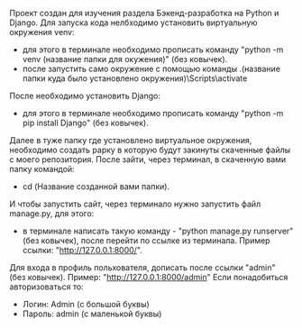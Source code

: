 Проект создан для изучения раздела Бэкенд-разработка на Python и Django. 
Для запуска кода нелбходимо установить виртуальную окружения venv:
  - для этого в терминале необходимо прописать команду "python -m venv (название папки для окужения)" (без ковычек).
  - после запустить само окружение с помощью команды .\(название папки куда было установлено окружения)\Scripts\activate

После необходимо установить Django:
  - для этого в терминале необходимо прописать команду "python -m pip install Django" (без ковычек).

Далее в туже папку где установлено виртуальное окружения, необходимо создать рарку в которую будут закинуты скаченные файлы с моего репозитория.
После зайти, через терминал, в скаченную вами папку командой:
  - cd (Название созданной вами папки).

И чтобы запустить сайт, через терминало нужно запустить файл manage.py, для этого:
  - в терминале написать такую команду - "python manage.py runserver" (без ковычек), после перейти по ссылке из терминала. Пример ссылки: "http://127.0.0.1:8000/".

Для входа в профиль польхователя, дописать после ссылки "admin" (без ковычек). Пример: "http://127.0.0.1:8000/admin"
Если понадобиться авторизоваться то:
  - Логин: Admin (с большой буквы)
  - Пароль: admin (с маленькой буквы)
